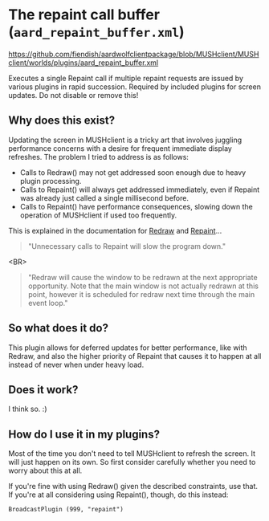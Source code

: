 # The repaint call buffer (`aard_repaint_buffer.xml`) #
https://github.com/fiendish/aardwolfclientpackage/blob/MUSHclient/MUSHclient/worlds/plugins/aard_repaint_buffer.xml

Executes a single Repaint call if multiple repaint requests are issued by various plugins in rapid succession. Required by included plugins for screen updates. Do not disable or remove this!



## Why does this exist? ##
Updating the screen in MUSHclient is a tricky art that involves juggling performance concerns with a desire for frequent immediate display refreshes. The problem I tried to address is as follows:

  * Calls to Redraw() may not get addressed soon enough due to heavy plugin processing.
  * Calls to Repaint() will always get addressed immediately, even if Repaint was already just called a single millisecond before.
  * Calls to Repaint() have performance consequences, slowing down the operation of MUSHclient if used too frequently.

This is explained in the documentation for [Redraw](http://mushclient.com/scripts/doc.php?function=Redraw) and [Repaint](http://mushclient.com/scripts/doc.php?function=Repaint)...

> "Unnecessary calls to Repaint will slow the program down."

&lt;BR&gt;


> "Redraw will cause the window to be redrawn at the next appropriate opportunity. Note that the main window is not actually redrawn at this point, however it is scheduled for redraw next time through the main event loop."

## So what does it do? ##
This plugin allows for deferred updates for better performance, like with Redraw, and also the higher priority of Repaint that causes it to happen at all instead of never when under heavy load.

## Does it work? ##
I think so. :)

## How do I use it in my plugins? ##
Most of the time you don't need to tell MUSHclient to refresh the screen. It will just happen on its own. So first consider carefully whether you need to worry about this at all.

If you're fine with using Redraw() given the described constraints, use that. If you're at all considering using Repaint(), though, do this instead:
```
BroadcastPlugin (999, "repaint")
```